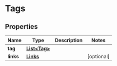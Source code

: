 
# Tags

## Properties
Name | Type | Description | Notes
------------ | ------------- | ------------- | -------------
**tag** | [**List&lt;Tag&gt;**](Tag.md) |  | 
**links** | [**Links**](Links.md) |  |  [optional]



